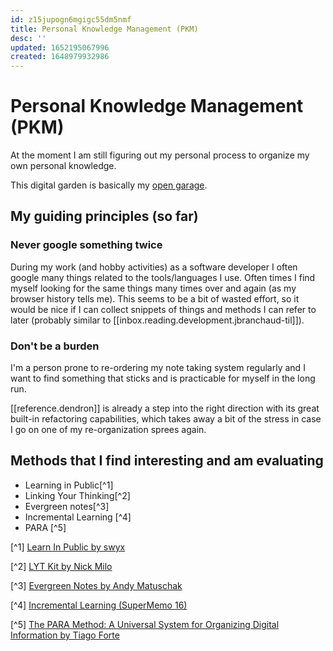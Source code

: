 ```yaml
---
id: z15jupogn6mgigc55dm5nmf
title: Personal Knowledge Management (PKM)
desc: ''
updated: 1652195067996
created: 1648979932986
---
```


# Personal Knowledge Management (PKM)

At the moment I am still figuring out my personal process to organize my own personal knowledge.

This digital garden is basically my [open garage](https://notes.andymatuschak.org/Work_with_the_garage_door_up).
## My guiding principles (so far)
### Never google something twice
During my work (and hobby activities) as a software developer I often google many things related to the tools/languages
I use. Often times I find myself looking for the same things many times over and again (as my browser history tells me).
This seems to be a bit of wasted effort, so it would be nice if I can collect snippets of things and methods I can refer
to later (probably similar to [[inbox.reading.development.jbranchaud-til]]).

### Don't be a burden
I'm a person prone to re-ordering my note taking system regularly and I want to find something that sticks and is
practicable for myself in the long run.

[[reference.dendron]] is already a step into the right direction with its great built-in refactoring capabilities,
which takes away a bit of the stress in case I go on one of my re-organization sprees again.


## Methods that I find interesting and am evaluating
- Learning in Public[^1]
- Linking Your Thinking[^2]
- Evergreen notes[^3]
- Incremental Learning [^4]
- PARA [^5]


[^1] [Learn In Public by swyx](https://www.swyx.io/learn-in-public/)

[^2] [LYT Kit by Nick Milo](https://notes.linkingyourthinking.com/_Start+Here)

[^3] [Evergreen Notes by Andy Matuschak](https://notes.andymatuschak.org/z4SDCZQeRo4xFEQ8H4qrSqd68ucpgE6LU155C)

[^4] [Incremental Learning (SuperMemo 16)](http://super-memory.com/help/il_full.htm#General_outline_of_incremental_learning)

[^5] [The PARA Method: A Universal System for Organizing Digital Information by Tiago Forte](https://fortelabs.co/blog/para/)
